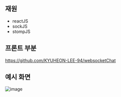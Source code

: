 ## 재원
- reactJS
- sockJS
- stompJS

## 프론트 부분
https://github.com/KYUHEON-LEE-94/websocketChat

## 예시 화면
![image](https://github.com/KYUHEON-LEE-94/KYUHEON-LEE-94-websocketChat_Front/assets/101496219/8c37f608-88f2-4758-8c13-80be86988be4)
